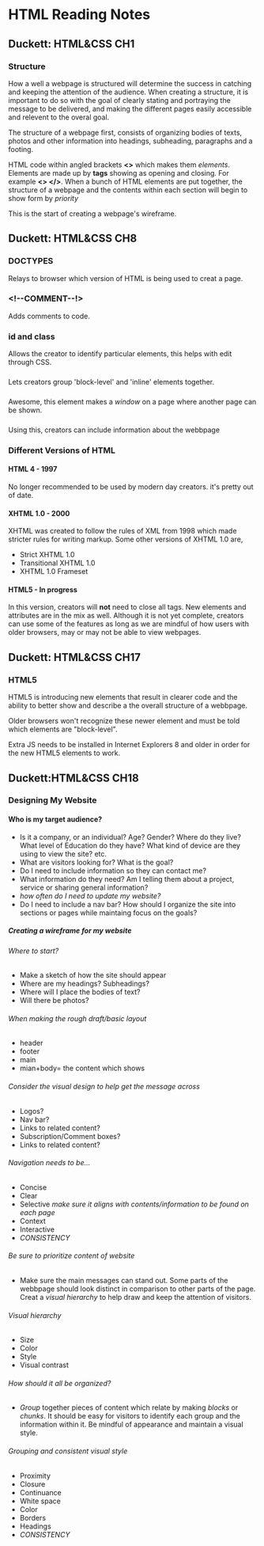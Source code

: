 # HTML Reading Notes

## Duckett: HTML&CSS CH1

### Structure

How a well a webpage is structured will determine the success in catching and keeping the attention of the audience. When creating a structure, it is important to do so with the goal of clearly stating and portraying the message to be delivered, and making the different pages easily accessible and relevent to the overal goal. 

The structure of a webpage first, consists of organizing bodies of texts, photos and other information into headings, subheading, paragraphs and a footing.

HTML code within angled brackets **<>** which makes them *elements*. Elements are made up by **tags** showing as opening and closing. For example **<> </>**. When a bunch of HTML elements are put together, the structure of a webpage and the contents within each section will begin to show form by *priority*

This is the start of creating a webpage's wireframe.

## Duckett: HTML&CSS CH8

### DOCTYPES

Relays to browser which version of HTML is being used to creat a page.

### <!--COMMENT--!>

Adds comments to code.

### **id** and **class**

Allows the creator to identify particular elements, this helps with edit through CSS.

### <div><span>

Lets creators group 'block-level' and 'inline' elements together.

### <iframes>

Awesome, this element makes a *window* on a page where another page can be shown.

### <meta>

Using this, creators can include information about the webbpage

### Different Versions of HTML 

#### HTML 4 - 1997

No longer recommended to be used by modern day creators. it's pretty out of date.

#### XHTML 1.0 - 2000

XHTML was created to follow the rules of XML from 1998 which made stricter rules for writing markup. Some other versions of XHTML 1.0 are,
- Strict XHTML 1.0
- Transitional XHTML 1.0
- XHTML 1.0 Frameset

#### HTML5 - In progress

In this version, creators will **not** need to close all tags. New elements and attributes are in the mix as well. Although it is not yet complete, creators can use some of the features as long as we are mindful of how users with older browsers, may or may not be able to view webpages.


## Duckett: HTML&CSS CH17

### HTML5

HTML5 is introducing new elements that result in clearer code and the ability to better show and describe a the overall structure of a webbpage.

Older browsers won't recognize these newer element and must be told which elements are "block-level".

Extra JS needs to be installed in Internet Explorers 8 and older in order for the new HTML5 elements to work.

## Duckett:HTML&CSS CH18

### Designing My Website

#### Who is my target audience?

- Is it a company, or an individual? Age? Gender? Where do they live? What level of Education do they have? What kind of device are they using to view the site? etc.
- What are visitors looking for? What is the goal?
- Do I need to include information so they can contact me?
- What information do they need? Am I telling them about a project, service or sharing general information?
- *how often do I need to update my website?*
- Do I need to include a nav bar? How should I organize the site into sections or pages while maintaing focus on the goals?

##### Creating a wireframe for my website

###### Where to start?

- Make a sketch of how the site should appear
- Where are my headings? Subheadings?
- Where will I place the bodies of text?
- Will there be photos?

###### When making the rough draft/basic layout

- header
- footer
- main 
- mian+body= the content which shows 

###### Consider the visual design to help get the message across

- Logos?
- Nav bar?
- Links to related content?
- Subscription/Comment boxes?
- Links to related content?

###### Navigation needs to be...

- Concise
- Clear
- Selective *make sure it aligns with contents/information to be found on each page*
- Context
- Interactive
- *CONSISTENCY*

###### Be sure to prioritize content of website

- Make sure the main messages can stand out. Some parts of the webbpage should look distinct in comparison to other parts of the page. Creat a *visual hierarchy* to help draw and keep the attention of visitors.

###### Visual hierarchy

- Size
- Color
- Style
- Visual contrast

###### How should it all be organized?

- *Group* together pieces of content which relate by making *blocks* or *chunks*. It should be easy for visitors to identify each group and the information within it. Be mindful of appearance and maintain a visual style.

###### Grouping and consistent visual style

- Proximity
- Closure
- Continuance
- White space
- Color
- Borders
- Headings
- *CONSISTENCY*
